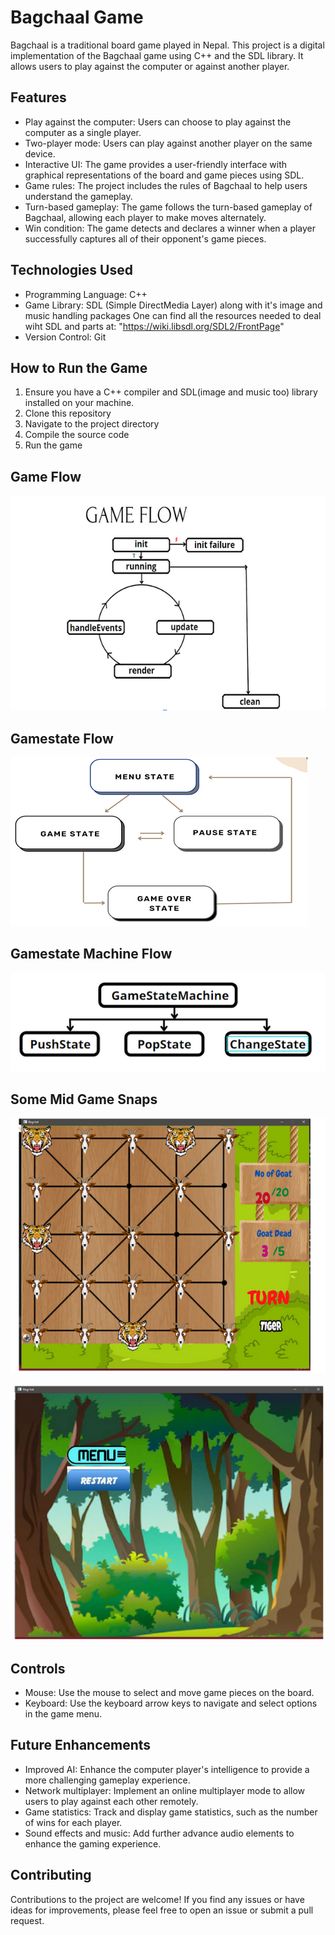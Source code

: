 # Bagchaal Game

Bagchaal is a traditional board game played in Nepal. This project is a digital implementation of the Bagchaal game using C++ and the SDL library. It allows users to play against the computer or against another player.

## Features

- Play against the computer: Users can choose to play against the computer as a single player.
- Two-player mode: Users can play against another player on the same device.
- Interactive UI: The game provides a user-friendly interface with graphical representations of the board and game pieces using SDL.
- Game rules: The project includes the rules of Bagchaal to help users understand the gameplay.
- Turn-based gameplay: The game follows the turn-based gameplay of Bagchaal, allowing each player to make moves alternately.
- Win condition: The game detects and declares a winner when a player successfully captures all of their opponent's game pieces.

## Technologies Used

- Programming Language: C++
- Game Library: SDL (Simple DirectMedia Layer) along with it's image and music handling packages
  One can find all the resources needed to deal wiht SDL and parts at: "https://wiki.libsdl.org/SDL2/FrontPage"
- Version Control: Git

## How to Run the Game

1. Ensure you have a C++ compiler and SDL(image and music too) library installed on your machine.
2. Clone this repository
3. Navigate to the project directory
4. Compile the source code
5. Run the game

## Game Flow
![Game Flow](https://github.com/Sangam-ghimire/Bagchaal/blob/master/assets/Bagchaal%20Gameflow.png)

## Gamestate Flow
![Gamestate Flow](https://github.com/Sangam-ghimire/Bagchaal/blob/master/assets/State_Flow.png)

## Gamestate Machine Flow
![Gamestate Machine Flow](https://github.com/Sangam-ghimire/Bagchaal/blob/master/assets/Game%20State%20Machine%20Flow.png)

## Some Mid Game Snaps
![Board](https://github.com/Sangam-ghimire/Bagchaal/blob/master/assets/Board.png)

![GameOver Menu](https://github.com/Sangam-ghimire/Bagchaal/blob/master/assets/Gameover%20menu.png)


   
## Controls

- Mouse: Use the mouse to select and move game pieces on the board.
- Keyboard: Use the keyboard arrow keys to navigate and select options in the game menu.

## Future Enhancements

- Improved AI: Enhance the computer player's intelligence to provide a more challenging gameplay experience.
- Network multiplayer: Implement an online multiplayer mode to allow users to play against each other remotely.
- Game statistics: Track and display game statistics, such as the number of wins for each player.
- Sound effects and music: Add further advance audio elements to enhance the gaming experience.

## Contributing

Contributions to the project are welcome! If you find any issues or have ideas for improvements, please feel free to open an issue or submit a pull request.





